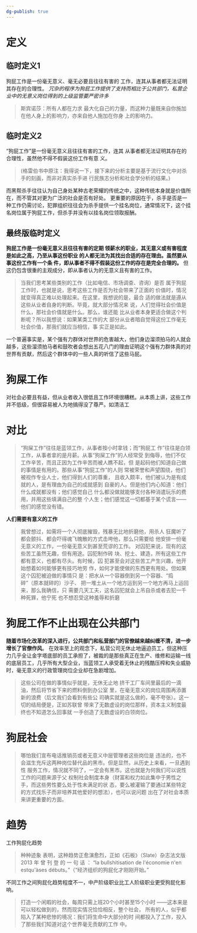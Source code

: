```yaml
---
dg-publish: true
---
```

# 定义
## 临时定义1
狗屁⼯作是⼀份毫⽆意义、毫⽆必要且往往有害的 ⼯作，连其从事者都⽆法证明其存在的合理性。
*冗杂的程序为狗屁工作提供了支持而相比于公共部门，私营企业中的无意义岗位得到的上级监管要严密许多*
>斯宾诺莎：所有⼈都在⼒求 最⼤化⾃⼰的⼒量，⽽这种⼒量既来⾃你施加在他⼈⾝上的影响⼒，亦来⾃他⼈施加在你⾝ 上的影响⼒。

## 临时定义2
“狗屁⼯作”是⼀份毫⽆意义且往往有害的⼯作，连其 从事者都⽆法证明其存在的合理性，虽然他不得不假装这份⼯作有意 义。
>(格雷伯书中原注：我得说⼀下，接下来的分析主要是基于流⾏⽂化中对杀⼿的刻画，⽽⾮对真实杀⼿进 ⾏⺠族志分析和社会学分析的结果。)

而黑帮杀手往往认为自己身处某种古老荣耀的传统之中，这种传统本身就是价值所在，而不管其对更为广泛的社会是否有好处。
更重要的原因在于，杀手是否是一种工作仍需讨论，犯罪组织往往会为杀手提供一个挂名岗位，通常情况下，这个挂名岗位属于狗屁工作，但杀手并没有以挂名岗位领取报酬。
## 最终版临时定义
**狗屁⼯作是⼀份毫⽆意义且往往有害的定期 领薪⽔的职业，其⽆意义或有害程度是如此之⾼，乃⾄从事这份职业 的⼈都⽆法为其找出合适的存在理由。虽然要从事这份⼯作有⼀个条 件，即从事者不得不假装这份⼯作的存在是完全合理的。**
但这仍包含很重的主观成分，即从事者认为的无意义且有害的工作。
>当我们思考某些类别的⼯作（⽐如电信、市场调查、咨询）是否 属于狗屁⼯作时，也就是说，思考这些⼯作是否为社会带来了正⾯的 价值时，情况就变得真正难以处理起来。在这⾥，我想说的是，最合 适的做法就是遵从这些从业者⾃⾝的判断。毕竟，就⼤部分情况来 说，⼈们觉得社会价值是什么，那社会价值就是什么。那么，谁还能 ⽐从业者本⾝更适合做这个判断呢？所以我想说：如果某类⼯作的⼤ 部分从业者暗⾃觉得这份⼯作毫⽆社会价值，那我们就应当相信，事 实正是如此。

一个普遍事实是，某个强有力群体对世界的危害越大，他们身边溜须拍马的人就会越多，这些溜须拍马者和鼓吹者会想出五花八门的理由证明这个强有力群体真的对世界有贡献，然后这个群体中的一些人真的听信了这些马屁。

# 狗屎工作
对社会必要且有益，但从业者收入很低且工作环境很糟糕。从本质上讲，这些工作并不低级，但很容易被人为地搞得没了尊严。如清洁工

# 对比
>“狗屎⼯作”往往是蓝领⼯作，从事者按⼩时拿钱；⽽“狗屁⼯ 作”往往是⽩领⼯作，从事者拿的是⽉薪。从事“狗屎⼯作”的⼈经常受 到侮辱，他们不仅⼯作⾟苦，⽽且正因为⼯作⾟苦⽽被⼈瞧不起，但 是起码他们知道⾃⼰做的事情是有⽤的。那些从事“狗屁⼯作”的⼈则 常被荣誉和声望围绕，他们被视作专业⼈⼠，他们得到⼈们的尊重， 且收⼊颇丰，他们被认为是有成就的⼈，是有理由为⾃⼰的成就感到 ⾃豪的⼈。但是他们内⼼知道：他们什么成就都没有；他们感觉⾃⼰ 什么都没做就能够⽀付各种消遣玩乐的费⽤，并⽤这些填满⾃⼰的整 个⼈⽣；他们感觉这⼀切都基于某个谎⾔——他们的感觉没有错。

**人们需要有意义的工作**
>我曾想过，如需将⼀个⼈彻底摧毁，残暴⽆⽐地折磨他，⽤杀⼈ 狂魔听了都会颤抖、都会吓得魂⻜魄散的⽅式击垮他，那么只需要给 他安排⼀份毫⽆意义的⼯作，⼀份毫⽆意义到甚⾄荒谬的⼯作。 
>对囚犯来说，现有的这些苦⼯虽然⽆趣，但有⽤途。囚犯制作砖 块、挖⼟、建造，所有这些⼯作都有意义，也都有尽头。有时候，囚 犯甚⾄会对这些苦⼯产⽣兴趣，他开始想着如何能够更有技巧地劳 作，如何才能使做的东⻄更有⽤处。但如果这个囚犯被迫做的事情只 是：把⽔从⼀个容器倒到另⼀个容器、“捣碎”（原本就碎的）沙⼦、 把⼀堆⼟从⼀个地⽅运到另⼀个地⽅再⻢上运回来，那么我确信，只 需要⼏天⼯夫，这名囚犯就会上吊⾃杀或者去犯⼀千种死罪，他宁死 也不想忍受这种羞辱和折磨

# 狗屁工作不止出现在公共部门
**随着市场化改革的深入进行，公共部门和私营部门的官僚越来越纠缠不清，进一步增长了官僚作风**。
在效率至上的观念下，私营公司无休止地逼迫员工，但这种压力几乎全让金字塔底部的员工承担了，被裁的是那些真正在生产、维修和运输一线的底层员工，几乎所有大型企业，当蓝领工人承受着无休止的残酷压榨和失业威胁时，毫无意义的行政管理岗位企业却在急剧增加。
>这些公司在做的事情似乎就是，⽆休⽆⽌地 挤⼲⼯⼚⻋间⾥最后的⼀滴油，然后将节省下来的燃料倒到办公室 ⾥，在毫⽆意义的岗位周围再添置新的浪费（后⽂我们会看到有些公 司确实就是这么做的，毫不夸张）。这⼀切的结局便是，正如苏联曾 带来了⽆数虚设的岗位那样，资本主义制度最终也不知道怎么回事就 ⼀⼿创造了⽆数虚设的⽩领岗位。

# 狗屁社会
>哪怕我们宣布电话推销员或者⽆意义中层管理者这些岗位是 违法的，也不会滋⽣充斥这两种岗位替代品的⿊市。但是显然，从历史上来看，⼀旦遇到性 服务⼯作，情况就不同了，⼀定会有⿊市。这也就是为何我们可以说性⼯作的问题来源于⽗ 权制社会制度本⾝（财富和权⼒如此集中于男性之⼿，⽽这些男性要么处于性未满⾜的状 态，要么被灌输了要通过某些特定的⽅式找乐⼦⽽⾮培养其他爱好的想法），也可以说问题 出在了对社会本质来讲更重要的⽅⾯。

# 趋势
工作狗屁化趋势
>种种迹象 表明，这种趋势正愈演愈烈，正如《⽯板》（Slate）杂志法⽂版2013 年 曾 刊 登 的 ⼀ 句 话 ： “la bullshitisation de l'économie n'en estqu'àses débuts。”（“经济组织的狗屁化才刚刚开始。”

不同工作之间狗屁化趋势程度不一，中产阶级职业比工人阶级职业更受狗屁化影响。
>打造⼀个闲暇的社会，每周只需上班20个⼩时甚⾄15个⼩时 ——这本来是可以轻松做到的，然⽽现实情况恰恰相反，整个社会， 所有的⼈，似乎都陷⼊了某种悲惨的境况：我们将⽣命中⼤部分的时 间都投⼊了⼯作，投⼊了那些我们知道对这个世界毫⽆贡献的⼯作 中。